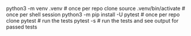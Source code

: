 python3 -m venv .venv # once per repo clone
source .venv/bin/activate # once per shell session
python3 -m pip install -U pytest # once per repo clone
pytest # run the tests
pytest -s # run the tests and see output for passed tests